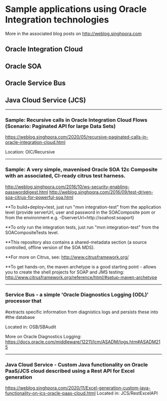 # Sample applications using  Oracle Integration technologies
More in the associated blog posts on http://weblog.singhpora.com
## Oracle Integration Cloud
## Oracle SOA
## Oracle Service Bus
## Java Cloud Service (JCS)

--------------------
### Sample: Recursive calls in Oracle Integration Cloud Flows (Scenario: Paginated API for large Data Sets)
https://weblog.singhpora.com/2020/05/recursive-paginated-calls-in-oracle-integration-cloud.html

Location: OIC/Recursive

--------------------
### Sample: A very simple, mavenised Oracle SOA 12c Composite with an associated, CI-ready citrus test harness.
http://weblog.singhpora.com/2016/10/ws-security-enabling-passworddigest.html
http://weblog.singhpora.com/2016/09/test-driven-soa-citrus-for-powerful-soa.html

**To build+deploy+test, just run "mvn integration-test" from the application level
(provide serverUrl, user and password in the 
SOAComposite pom or from the environment e.g. -DserverUrl=http://soahost:soaport)

**To only run the integration tests, just run "mvn integration-test" from the SOACompositeTests level. 

**This repository also contains a shared-metadata section (a source controlled, offline version 
of the SOA MDS). 

**For more on Citrus, see:
http://www.citrusframework.org/

**To get hands-on, the maven archetype is a good starting point - allows you to create the shell
projects for SOAP and JMS testing:
http://www.citrusframework.org/reference/html/#setup-maven-archetype

--------------------
### Service Bus - a simple 'Oracle Diagnostics Logging (ODL)' processor that
#extracts specific information from diagnistics logs and persists these into 
#the database 

Located in: OSB/SBAudit

More on Oracle Diagnostics Logging:
https://docs.oracle.com/middleware/12211/lcm/ASADM/logs.htm#ASADM215


--------------------
### Java Cloud Service - Custom Java functionality on Oracle PaaS/JCS cloud described using a Rest API for Excel generation
https://weblog.singhpora.com/2020/11/Excel-generation-custom-java-functionality-on-jcs-oracle-paas-cloud.html
Located in: JCS/RestExcelAPI